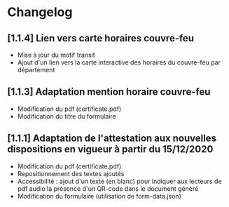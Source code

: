 # Changelog

## [1.1.4] Lien vers carte horaires couvre-feu

- Mise à jour du motif transit
- Ajout d'un lien vers la carte interactive des horaires du couvre-feu par département

## [1.1.3] Adaptation mention horaire couvre-feu

- Modification du pdf (certificate.pdf)
- Modification du titre du formulaire

## [1.1.1]  Adaptation de l'attestation aux nouvelles dispositions en vigueur à partir du 15/12/2020

- Modification du pdf (certificate.pdf)
- Repositionnement des textes ajoutés
- Accessibilité : ajout d'un texte (en blanc) pour indiquer aux lecteurs de pdf audio la présence d'un QR-code dans le document généré
- Modification du formulaire (utilisation de form-data.json)